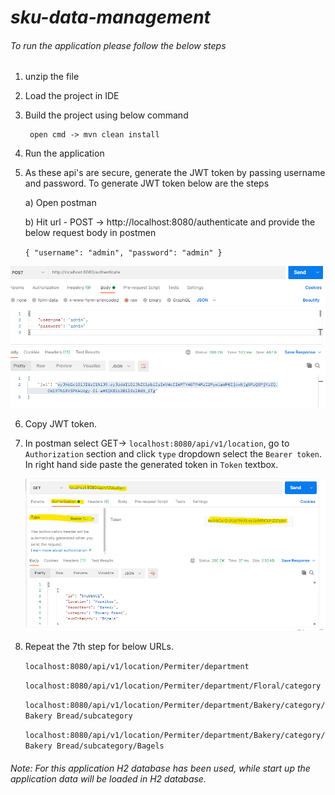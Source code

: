 # **_sku-data-management_**

###### To run the application please follow the below steps

1. unzip the file
2. Load the project in IDE
3. Build the project using below command
   
        open cmd -> mvn clean install
4. Run the application
5. As these api's are secure, generate the JWT token by passing username and password. To generate JWT token below are the steps
    
    a) Open postman
   
    b) Hit url - POST -> http://localhost:8080/authenticate and provide the below request body in postmen

   `{
   "username": "admin",
   "password": "admin"
   } `      
   

![img.png](img.png)
   

6. Copy JWT token.
7. In postman select GET-> `localhost:8080/api/v1/location`, go to `Authorization` section and click `type` dropdown select the `Bearer token`. In right hand side paste the generated token in `Token` textbox.
   

   ![img_3.png](img_3.png)
   

8. Repeat the 7th step for below URLs.
   
   `localhost:8080/api/v1/location/Permiter/department`
   
   `localhost:8080/api/v1/location/Permiter/department/Floral/category`
   
   `localhost:8080/api/v1/location/Permiter/department/Bakery/category/Bakery Bread/subcategory`
   
   `localhost:8080/api/v1/location/Permiter/department/Bakery/category/Bakery Bread/subcategory/Bagels`


###### _Note: For this application H2 database has been used, while start up the application data will be loaded in H2 database._

